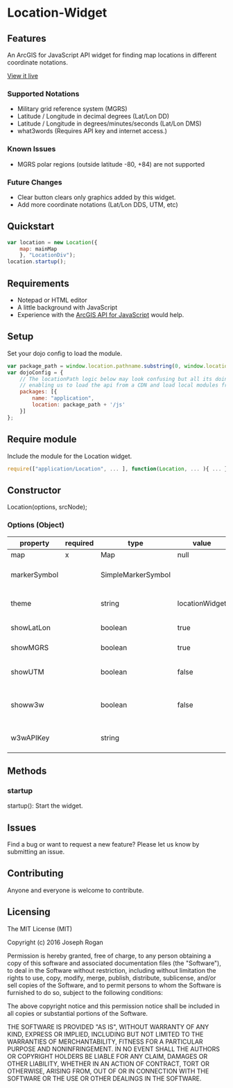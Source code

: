 # Location-Widget

## Features
An ArcGIS for JavaScript API widget for finding map locations in different coordinate notations.

[View it live](http://joerogan.ca/maps/joegis/)

### Supported Notations
- Military grid reference system (MGRS)
- Latitude / Longitude in decimal degrees (Lat/Lon DD)
- Latitude / Longitude in degrees/minutes/seconds (Lat/Lon DMS)
- what3words (Requires API key and internet access.)

### Known Issues
- MGRS polar regions (outside latitude -80, +84) are not supported

### Future Changes
- Clear button clears only graphics added by this widget.
- Add more coordinate notations (Lat/Lon DDS, UTM, etc)

## Quickstart

```javascript
var location = new Location({
    map: mainMap
    }, "LocationDiv");
location.startup();
```

## Requirements
* Notepad or HTML editor
* A little background with JavaScript
* Experience with the [ArcGIS API for JavaScript](https://developers.arcgis.com/javascript/) would help.

## Setup
Set your dojo config to load the module.

```javascript
var package_path = window.location.pathname.substring(0, window.location.pathname.lastIndexOf('/'));
var dojoConfig = {
    // The locationPath logic below may look confusing but all its doing is
    // enabling us to load the api from a CDN and load local modules from the correct location.
    packages: [{
        name: "application",
        location: package_path + '/js'
    }]
};
```

## Require module
Include the module for the Location widget.

```javascript
require(["application/Location", ... ], function(Location, ... ){ ... });
```

## Constructor
Location(options, srcNode);

### Options (Object)
|property|required|type|value|description|
|---|---|---|---|---|
|map|x|Map|null|ArcGIS JS Map.|
|markerSymbol||SimpleMarkerSymbol||ArcGIS JS SimpleMarkerSymbol for placing a point.|
|theme||string|locationWidget|CSS Class for uniquely styling the widget.|
|showLatLon||boolean|true|Shows the Lat/Lon tab.|
|showMGRS||boolean|true|Shows the MGRS tab.|
|showUTM||boolean|false|Shows the UTM tab.  Incomplete functionality.|
|showw3w||boolean|false|Shows the what3words tab.  (Requires API key and internet access.)|
|w3wAPIKey||string||what3words API Key.  Required when using w3w tab.|

## Methods
### startup
startup(): Start the widget.

## Issues
Find a bug or want to request a new feature?  Please let us know by submitting an issue.

## Contributing
Anyone and everyone is welcome to contribute.

## Licensing
The MIT License (MIT)

Copyright (c) 2016 Joseph Rogan

Permission is hereby granted, free of charge, to any person obtaining a copy
of this software and associated documentation files (the "Software"), to deal
in the Software without restriction, including without limitation the rights
to use, copy, modify, merge, publish, distribute, sublicense, and/or sell
copies of the Software, and to permit persons to whom the Software is
furnished to do so, subject to the following conditions:

The above copyright notice and this permission notice shall be included in all
copies or substantial portions of the Software.

THE SOFTWARE IS PROVIDED "AS IS", WITHOUT WARRANTY OF ANY KIND, EXPRESS OR
IMPLIED, INCLUDING BUT NOT LIMITED TO THE WARRANTIES OF MERCHANTABILITY,
FITNESS FOR A PARTICULAR PURPOSE AND NONINFRINGEMENT. IN NO EVENT SHALL THE
AUTHORS OR COPYRIGHT HOLDERS BE LIABLE FOR ANY CLAIM, DAMAGES OR OTHER
LIABILITY, WHETHER IN AN ACTION OF CONTRACT, TORT OR OTHERWISE, ARISING FROM,
OUT OF OR IN CONNECTION WITH THE SOFTWARE OR THE USE OR OTHER DEALINGS IN THE
SOFTWARE.

